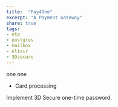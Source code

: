 ```yaml
---
title:  "Pay4One"
excerpt: "A Payment Gateway"
share: true
tags:
- otp
- postgres
- mailbox
- elixir
- 3Dsecure
---
```



one one
- Card processing

Implement 3D Secure one-time password.